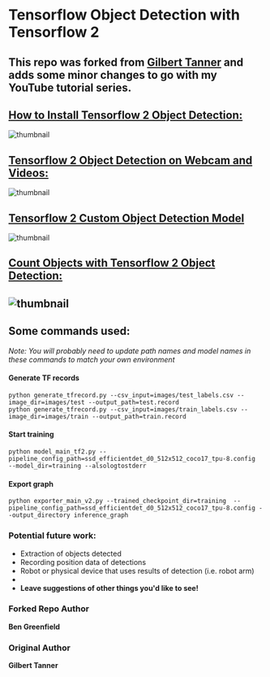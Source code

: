 # Tensorflow Object Detection with Tensorflow 2
This repo was forked from 
[Gilbert Tanner](https://github.com/TannerGilbert/Tensorflow-Object-Detection-with-Tensorflow-2.0) and adds some minor
changes to go with my YouTube tutorial series.
---
## [How to Install Tensorflow 2 Object Detection:](https://www.youtube.com/watch?v=rRwflsS67ow&t=28s&ab_channel=LazyTech)
![thumbnail](./misc/Tensorflow%202%20Object%20Detection.jpg)

## [Tensorflow 2 Object Detection on Webcam and Videos:](https://www.youtube.com/watch?v=O6BsjQat4aE&ab_channel=LazyTech)
![thumbnail](./misc/Tensorflow%202%20Object%20Detection%20on%20Webcam%20and%20Videos.jpg)

## [Tensorflow 2 Custom Object Detection Model](https://youtu.be/8ktcGQ-XreQ)
![thumbnail](./misc/Tensorflow%202%20Custom%20Model.jpg)

## [Count Objects with Tensorflow 2 Object Detection:](https://youtu.be/xNJU4eZsUq8)
![thumbnail](./misc/Count%20objects%20with%20tensorflow.jpg)
---

## Some commands used:
*Note: You will probably need to update path names and model names in these commands to match your own environment*
#### Generate TF records
`python generate_tfrecord.py --csv_input=images/test_labels.csv --image_dir=images/test --output_path=test.record`<br>
`python generate_tfrecord.py --csv_input=images/train_labels.csv --image_dir=images/train --output_path=train.record`
#### Start training
`python model_main_tf2.py --pipeline_config_path=ssd_efficientdet_d0_512x512_coco17_tpu-8.config 
--model_dir=training --alsologtostderr`
#### Export graph
`python exporter_main_v2.py --trained_checkpoint_dir=training 
--pipeline_config_path=ssd_efficientdet_d0_512x512_coco17_tpu-8.config --output_directory inference_graph`

### Potential future work:
- Extraction of objects detected
- Recording position data of detections
- Robot or physical device that uses results of detection (i.e. robot arm)
- 
- **Leave suggestions of other things you'd like to see!**

### Forked Repo Author
 **Ben Greenfield**
### Original Author
 **Gilbert Tanner**

